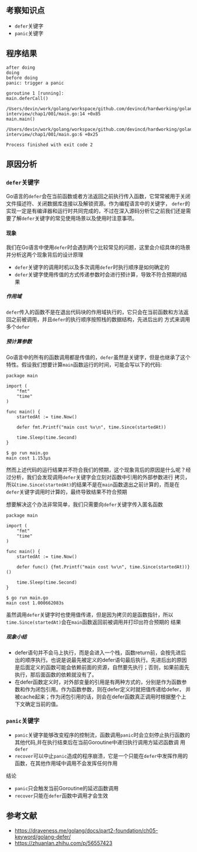 ## 考察知识点
- `defer`关键字
- `panic`关键字

## 程序结果
```
after doing
doing
before doing
panic: trigger a panic

goroutine 1 [running]:
main.deferCall()
        /Users/devin/work/golang/workspace/github.com/devincd/hardworking/golang-interview/chap1/001/main.go:14 +0x85
main.main()
        /Users/devin/work/golang/workspace/github.com/devincd/hardworking/golang-interview/chap1/001/main.go:6 +0x25

Process finished with exit code 2

```

## 原因分析
### `defer`关键字
Go语言的`defer`会在当前函数或者方法返回之前执行传入函数，它常常被用于关闭文件描述符、关闭数据库连接以及解锁资源。作为编程语言中的关键字，
`defer`的实现一定是有编译器和运行时共同完成的，不过在深入源码分析它之前我们还是需要了解`defer`关键字的常见使用场景以及使用时注意事项。

#### 现象
我们在Go语言中使用`defer`时会遇到两个比较常见的问题，这里会介绍具体的场景并分析这两个现象背后的设计原理
- `defer`关键字的调用时机以及多次调用`defer`时执行顺序是如何确定的
- `defer`关键字使用传值的方式传递参数时会进行预计算，导致不符合预期的结果

##### 作用域
`defer`传入的函数不是在退出代码块的作用域执行的，它只会在当前函数和方法返回之前被调用，并且`defer`的执行顺序按照栈的数据结构，先进后出的
方式来调用多个`defer`

##### 预计算参数
Go语言中的所有的函数调用都是传值的，`defer`虽然是关键字，但是也继承了这个特性。假设我们想要计算`main`函数运行的时间，可能会写以下的代码:
```
package main

import (
	"fmt"
	"time"
)

func main() {
	startedAt := time.Now()

	defer fmt.Printf("main cost %v\n", time.Since(startedAt))

	time.Sleep(time.Second)
}

$ go run main.go
main cost 1.153µs
```
然而上述代码的运行结果并不符合我们的预期，这个现象背后的原因是什么呢？经过分析，我们会发现调用`defer`关键字会立刻对函数中引用的外部参数进行
拷贝，所以`time.Since(startedAt)`的结果不是在`main`函数退出之前计算的，而是在`defer`关键字调用时计算的，最终导致结果不符合预期

想要解决这个办法非常简单，我们只需要向`defer`关键字传入匿名函数
```
package main

import (
	"fmt"
	"time"
)

func main() {
	startedAt := time.Now()

	defer func() {fmt.Printf("main cost %v\n", time.Since(startedAt))}()

	time.Sleep(time.Second)
}

$ go run main.go
main cost 1.000662083s
```
虽然调用`defer`关键字时也使用值传递，但是因为拷贝的是函数指针，所以`time.Since(startedAt)`会在`main`函数返回前被调用并打印出符合预期的
结果

##### 现象小结
- defer语句并不会马上执行，而是会进入一个栈，函数return前，会按先进后出的顺序执行。也说是说最先被定义的defer语句最后执行。先进后出的原因
是后面定义的函数可能会依赖前面的资源，自然要先执行；否则，如果前面先执行，那后面函数的依赖就没有了。
- 在defer函数定义时，对外部变量的引用是有两种方式的，分别是作为函数参数和作为闭包引用。作为函数参数，则在defer定义时就把值传递给defer，
并被cache起来；作为闭包引用的话，则会在defer函数真正调用时根据整个上下文确定当前的值。
  



### `panic`关键字
- `panic`关键字能够改变程序的控制流，函数调用`panic`时会立刻停止执行函数的其他代码,并在执行结束后在当前Goroutine中递归执行调用方延迟函数调
用`defer`
- `recover`可以中止`panic`造成的程序崩溃，它是一个只能在`defer`中发挥作用的函数，在其他作用域中调用不会发挥任何作用

结论
- `panic`只会触发当前Goroutine的延迟函数调用
- `recover`只能在`defer`函数中调用才会生效


## 参考文献
- https://draveness.me/golang/docs/part2-foundation/ch05-keyword/golang-defer/
- https://zhuanlan.zhihu.com/p/56557423